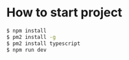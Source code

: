 # How to start project

```sh
$ npm install
$ pm2 install -g
$ pm2 install typescript
$ npm run dev
```